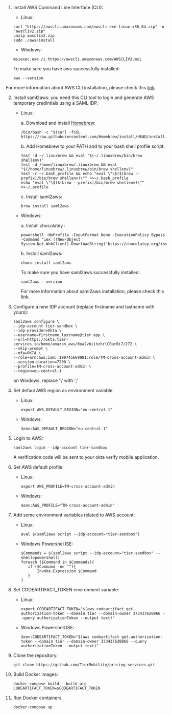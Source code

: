 1. Install AWS Command Line Interface (CLI):
   
   * Linux:
   
   ```
   curl "https://awscli.amazonaws.com/awscli-exe-linux-x86_64.zip" -o "awscliv2.zip"
   unzip awscliv2.zip
   sudo ./aws/install
   ```
	   
   * Windows:
	   
   ```
   msiexec.exe /i https://awscli.amazonaws.com/AWSCLIV2.msi
   ```	
	   
   To make sure you have aws successfully installed:	  
   ```
   aws --version
   ``` 

For more information about AWS CLI installation, please check this [link](https://docs.aws.amazon.com/cli/latest/userguide/getting-started-install.html).

2. Install saml2aws: you need this CLI tool to login and generate AWS temporary credintials using a SAML IDP.
   
   * Linux:
     
     a. Download and install [Homebrew](https://docs.brew.sh/Homebrew-on-Linux):
        
     ```
     /bin/bash -c "$(curl -fsSL https://raw.githubusercontent.com/Homebrew/install/HEAD/install.sh)"
     ```
        
     b. Add Homebrew to your PATH and to your bash shell profile script:
        
     ```
     test -d ~/.linuxbrew && eval "$(~/.linuxbrew/bin/brew shellenv)"
     test -d /home/linuxbrew/.linuxbrew && eval "$(/home/linuxbrew/.linuxbrew/bin/brew shellenv)"
     test -r ~/.bash_profile && echo "eval \"\$($(brew --prefix)/bin/brew shellenv)\"" >>~/.bash_profile
     echo "eval \"\$($(brew --prefix)/bin/brew shellenv)\"" >>~/.profile
     ```
        
     c. Install saml2aws:  

     ```
     brew install saml2aws
     ```    

   * Windows:
    
     a. Install chocolatey [](https://chocolatey.org/install):

     ```
     powershell -NoProfile -InputFormat None -ExecutionPolicy Bypass -Command "iex ((New-Object System.Net.WebClient).DownloadString('https://chocolatey.org/install.ps1'))"
     ```
		
     b. Install saml2aws:
     ```
     choco install saml2aws
     ```
     
     To make sure you have saml2aws successfully installed:
     
     ```
     saml2aws --version
     ```
     
     For more information about saml2aws installation, please check this [link](https://github.com/Versent/saml2aws).

3. Configure a new IDP account (replace firstname and lastname with yours):
   ```
   saml2aws configure \
   --idp-account tier-sandbox \
   --idp-provider=Okta \
   --username=firstname.lastname@tier.app \
   --url=https://okta.tier-services.io/home/amazon_aws/0oa2vbiihzhrlCRur0i7/272 \
   --skip-prompt \
   --mfa=OKTA \
   --role=arn:aws:iam::199745669981:role/TM-cross-account-admin \
   --session-duration=7200 \
   --profile=TM-cross-account-admin \
   --region=eu-central-1
   ```
   
   on Windows, replace '\\' with ';'

4. Set defaul AWS region as environment variable:
   
   * Linux:
     
     ```
     export AWS_DEFAULT_REGION="eu-central-1"
     ```
     
   * Windows:
     
     ```
     $env:AWS_DEFAULT_REGION="eu-central-1"
     ```
     
5. Login to AWS:
   
   ```
   saml2aws login --idp-account tier-sandbox
   ```
   
    A verification code will be sent to your okta verify mobile application.

6. Set AWS default profile:
   
   * Linux:
     
     ```
     export AWS_PROFILE=TM-cross-account-admin
     ```
   * Windows:
     
     ```
     $env:AWS_PROFILE="TM-cross-account-admin"
     ```
     
7. Add some environment variables related to AWS account:
   
   * Linux:
     
     ```
     eval $(saml2aws script --idp-account="tier-sandbox")
     ```
	
   * Windows Powershel ISE:
   
     ```
     $Commands = $(saml2aws script --idp-account="tier-sandbox" --shell=powershell)
     foreach ($Command in $Commands){
     	if ($Command -ne ""){
     		Invoke-Expression $Command
    	}
     }

8. Set CODEARTIFACT_TOKEN environment variable:
   
   * Linux:
     ```
     export CODEARTIFACT_TOKEN="$(aws codeartifact get-authorization-token --domain tier --domain-owner 373437620866 --query authorizationToken --output text)"
     ```

   * Windows Powershell ISE:

     ```
     $env:CODEARTIFACT_TOKEN="$(aws codeartifact get-authorization-token --domain tier --domain-owner 373437620866 --query authorizationToken --output text)"	
     ```
     
9. Clone the repository:
   ```
   git clone https://github.com/TierMobility/pricing-services.git
   ```

10. Build Docker images:

    ```
    docker-compose build --build-arg CODEARTIFACT_TOKEN=$CODEARTIFACT_TOKEN
    ```
    
11. Run Docker containers

    ```
    docker-compose up
    ```
